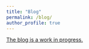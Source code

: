 ```yaml
---
title: "Blog"
permalink: /blog/
author_profile: true
---
```


[The blog is a work in progress. ](https://mlearning101.blogspot.com/)